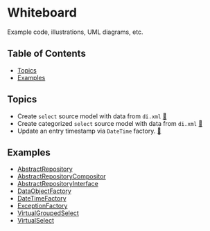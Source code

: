 # Whiteboard

Example code, illustrations, UML diagrams, etc.

## Table of Contents

+ [Topics](#topics)
+ [Examples](#examples)

## Topics

+ Create `select` source model with data from `di.xml` [&#128279;](docs/VirtualSelect.md)
+ Create categorized `select` source model with data from `di.xml` [&#128279;](docs/VirtualGroupedSelect.md)
+ Update an entry timestamp via `DateTime` factory. [&#128279;](docs/DateTimeFactory.md)

## Examples

+ [AbstractRepository](entries/AbstractRepository.md)
+ [AbstractRepositoryCompositor](docs/AbstractRepositoryCompositor.md)
+ [AbstractRepositoryInterface](docs/AbstractRepositoryInterface.md)
+ [DataObjectFactory](docs/DataObjectFactory.md)
+ [DateTimeFactory](docs/DateTimeFactory.md)
+ [ExceptionFactory](docs/ExceptionFactory.md)
+ [VirtualGroupedSelect](docs/VirtualGroupedSelect.md)
+ [VirtualSelect](docs/VirtualSelect.md)

